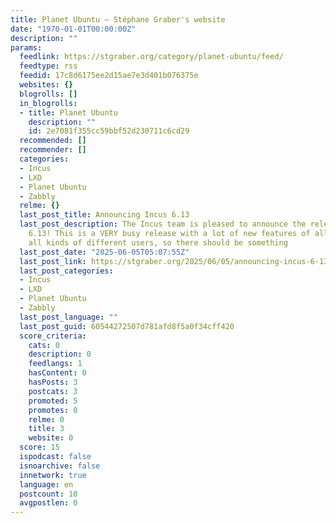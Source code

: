 ```yaml
---
title: Planet Ubuntu – Stéphane Graber's website
date: "1970-01-01T00:00:00Z"
description: ""
params:
  feedlink: https://stgraber.org/category/planet-ubuntu/feed/
  feedtype: rss
  feedid: 17c8d6175ee2d15ae7e3d401b076375e
  websites: {}
  blogrolls: []
  in_blogrolls:
  - title: Planet Ubuntu
    description: ""
    id: 2e7081f355cc59bbf52d230711c6cd29
  recommended: []
  recommender: []
  categories:
  - Incus
  - LXD
  - Planet Ubuntu
  - Zabbly
  relme: {}
  last_post_title: Announcing Incus 6.13
  last_post_description: The Incus team is pleased to announce the release of Incus
    6.13! This is a VERY busy release with a lot of new features of all sizesand for
    all kinds of different users, so there should be something
  last_post_date: "2025-06-05T05:07:55Z"
  last_post_link: https://stgraber.org/2025/06/05/announcing-incus-6-13/
  last_post_categories:
  - Incus
  - LXD
  - Planet Ubuntu
  - Zabbly
  last_post_language: ""
  last_post_guid: 60544272507d781afd8f5a0f34cff420
  score_criteria:
    cats: 0
    description: 0
    feedlangs: 1
    hasContent: 0
    hasPosts: 3
    postcats: 3
    promoted: 5
    promotes: 0
    relme: 0
    title: 3
    website: 0
  score: 15
  ispodcast: false
  isnoarchive: false
  innetwork: true
  language: en
  postcount: 10
  avgpostlen: 0
---
```

